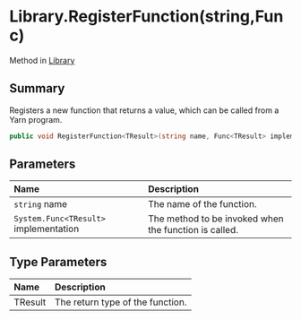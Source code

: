 # Library.RegisterFunction(string,Func<TResult>)

Method in [Library](/docs/api/csharp/yarn.library.md)

## Summary


Registers a new function that returns a value, which can be
called from a Yarn program.


```csharp
public void RegisterFunction<TResult>(string name, Func<TResult> implementation)
```

## Parameters

|Name|Description|
|:---|:---|
|`string` name|The name of the function.|
|`System.Func<TResult>` implementation|The method to be invoked when the function is called.|

## Type Parameters

|Name|Description|
|:---|:---|
|TResult|The return type of the function.|

